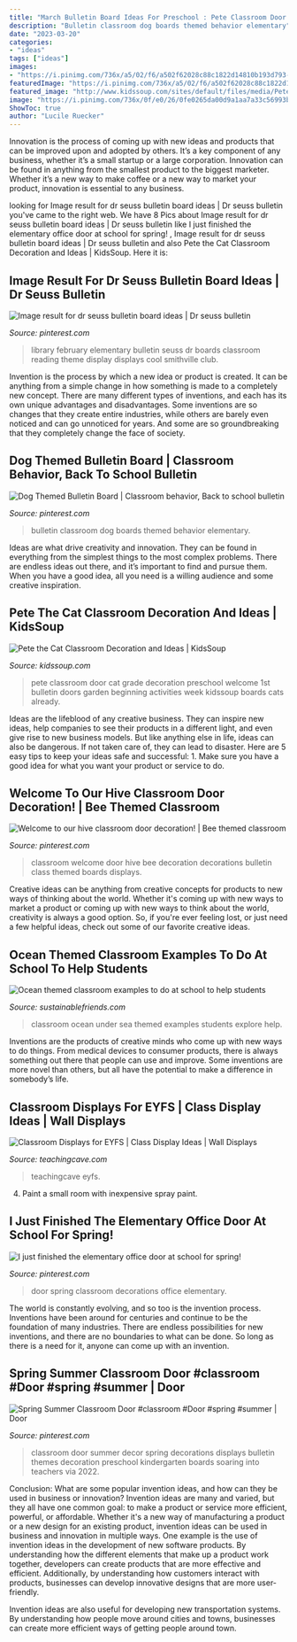 ```yaml
---
title: "March Bulletin Board Ideas For Preschool : Pete Classroom Door Cat Grade Decoration Preschool Welcome 1st Bulletin Doors Garden Beginning Activities Week Kidssoup Boards Cats Already"
description: "Bulletin classroom dog boards themed behavior elementary"
date: "2023-03-20"
categories:
- "ideas"
tags: ["ideas"]
images:
- "https://i.pinimg.com/736x/a5/02/f6/a502f62028c88c1822d14810b193d793--classroom-door-decorations-welcome-to.jpg"
featuredImage: "https://i.pinimg.com/736x/a5/02/f6/a502f62028c88c1822d14810b193d793--classroom-door-decorations-welcome-to.jpg"
featured_image: "http://www.kidssoup.com/sites/default/files/media/Pete-CAt-Door.JPG"
image: "https://i.pinimg.com/736x/0f/e0/26/0fe0265da00d9a1aa7a33c56993b0cd0.jpg"
ShowToc: true
author: "Lucile Ruecker"
---
```



Innovation is the process of coming up with new ideas and products that can be improved upon and adopted by others. It’s a key component of any business, whether it’s a small startup or a large corporation. Innovation can be found in anything from the smallest product to the biggest marketer. Whether it’s a new way to make coffee or a new way to market your product, innovation is essential to any business.

	

		
looking for Image result for dr seuss bulletin board ideas | Dr seuss bulletin you've came to the right web. We have 8 Pics about Image result for dr seuss bulletin board ideas | Dr seuss bulletin like I just finished the elementary office door at school for spring! ️, Image result for dr seuss bulletin board ideas | Dr seuss bulletin and also Pete the Cat Classroom Decoration and Ideas | KidsSoup. Here it is:
		
    
## Image Result For Dr Seuss Bulletin Board Ideas | Dr Seuss Bulletin

<img loading=lazy src="https://i.pinimg.com/736x/05/9b/ac/059bacb7448ad05fd35013fbbbe1a45a--elementary-library-library-displays.jpg" onerror="this.onerror=null;this.src='https://tse2.mm.bing.net/th?id=OIP.1xZ4z6PffhHJ_NEmtvQ3cAHaJ6&amp;pid=15.1';" alt="Image result for dr seuss bulletin board ideas | Dr seuss bulletin">

_Source: pinterest.com_

>library february elementary bulletin seuss dr boards classroom reading theme display displays cool smithville club. 

	

Invention is the process by which a new idea or product is created. It can be anything from a simple change in how something is made to a completely new concept. There are many different types of inventions, and each has its own unique advantages and disadvantages. Some inventions are so changes that they create entire industries, while others are barely even noticed and can go unnoticed for years. And some are so groundbreaking that they completely change the face of society.

    
## Dog Themed Bulletin Board | Classroom Behavior, Back To School Bulletin

<img loading=lazy src="https://i.pinimg.com/736x/21/88/b2/2188b293443f83a2684a942576d6b586.jpg" onerror="this.onerror=null;this.src='https://tse1.mm.bing.net/th?id=OIP.trBh6TI7E-Dit0MTRBRi5AHaJ3&amp;pid=15.1';" alt="Dog Themed Bulletin Board | Classroom behavior, Back to school bulletin">

_Source: pinterest.com_

>bulletin classroom dog boards themed behavior elementary. 

	

Ideas are what drive creativity and innovation. They can be found in everything from the simplest things to the most complex problems. There are endless ideas out there, and it’s important to find and pursue them. When you have a good idea, all you need is a willing audience and some creative inspiration.

    
## Pete The Cat Classroom Decoration And Ideas | KidsSoup

<img loading=lazy src="http://www.kidssoup.com/sites/default/files/media/Pete-CAt-Door.JPG" onerror="this.onerror=null;this.src='https://tse2.mm.bing.net/th?id=OIP.vBroDdw4GU1fp6pTygfIyQAAAA&amp;pid=15.1';" alt="Pete the Cat Classroom Decoration and Ideas | KidsSoup">

_Source: kidssoup.com_

>pete classroom door cat grade decoration preschool welcome 1st bulletin doors garden beginning activities week kidssoup boards cats already. 

	

Ideas are the lifeblood of any creative business. They can inspire new ideas, help companies to see their products in a different light, and even give rise to new business models. But like anything else in life, ideas can also be dangerous. If not taken care of, they can lead to disaster. Here are 5 easy tips to keep your ideas safe and successful: 1. Make sure you have a good idea for what you want your product or service to do.

    
## Welcome To Our Hive Classroom Door Decoration! | Bee Themed Classroom

<img loading=lazy src="https://i.pinimg.com/736x/a5/02/f6/a502f62028c88c1822d14810b193d793--classroom-door-decorations-welcome-to.jpg" onerror="this.onerror=null;this.src='https://tse2.mm.bing.net/th?id=OIP.QI9DtkDP0lTtrCSU5zy4rAHaJ3&amp;pid=15.1';" alt="Welcome to our hive classroom door decoration! | Bee themed classroom">

_Source: pinterest.com_

>classroom welcome door hive bee decoration decorations bulletin class themed boards displays. 

	

Creative ideas can be anything from creative concepts for products to new ways of thinking about the world. Whether it's coming up with new ways to market a product or coming up with new ways to think about the world, creativity is always a good option. So, if you're ever feeling lost, or just need a few helpful ideas, check out some of our favorite creative ideas.

    
## Ocean Themed Classroom Examples To Do At School To Help Students

<img loading=lazy src="http://www.sustainablefriends.com/wp-content/uploads/ocean_unit_school_ideas_classroom.jpg" onerror="this.onerror=null;this.src='https://tse3.mm.bing.net/th?id=OIP.gFsLET3CR9g25KIRTFef3wHaJ4&amp;pid=15.1';" alt="Ocean themed classroom examples to do at school to help students">

_Source: sustainablefriends.com_

>classroom ocean under sea themed examples students explore help. 

	

Inventions are the products of creative minds who come up with new ways to do things. From medical devices to consumer products, there is always something out there that people can use and improve. Some inventions are more novel than others, but all have the potential to make a difference in somebody’s life.

    
## Classroom Displays For EYFS | Class Display Ideas | Wall Displays

<img loading=lazy src="https://www.teachingcave.com/wp-content/uploads/2013/10/bday.jpg" onerror="this.onerror=null;this.src='https://tse3.mm.bing.net/th?id=OIP.SeQtuH-Y6Ioecn7fEuHT2QHaFj&amp;pid=15.1';" alt="Classroom Displays for EYFS | Class Display Ideas | Wall Displays">

_Source: teachingcave.com_

>teachingcave eyfs. 

	

4. Paint a small room with inexpensive spray paint.

    
## I Just Finished The Elementary Office Door At School For Spring! ️

<img loading=lazy src="https://i.pinimg.com/736x/0f/e0/26/0fe0265da00d9a1aa7a33c56993b0cd0.jpg" onerror="this.onerror=null;this.src='https://tse2.mm.bing.net/th?id=OIP.B1tbk39Cu3GB8HWFkw6trwHaOo&amp;pid=15.1';" alt="I just finished the elementary office door at school for spring! ️">

_Source: pinterest.com_

>door spring classroom decorations office elementary. 

	

The world is constantly evolving, and so too is the invention process. Inventions have been around for centuries and continue to be the foundation of many industries. There are endless possibilities for new inventions, and there are no boundaries to what can be done. So long as there is a need for it, anyone can come up with an invention.

    
## Spring Summer Classroom Door #classroom #Door #spring #summer | Door

<img loading=lazy src="https://i.pinimg.com/736x/29/94/f9/2994f9de3d19f88f2a0a8e4b95db7e69.jpg" onerror="this.onerror=null;this.src='https://tse3.mm.bing.net/th?id=OIP.9t7TpD5V84FUUklCHpb77AHaJ3&amp;pid=15.1';" alt="Spring Summer Classroom Door #classroom #Door #spring #summer | Door">

_Source: pinterest.com_

>classroom door summer decor spring decorations displays bulletin themes decoration preschool kindergarten boards soaring into teachers via 2022. 

	

Conclusion: What are some popular invention ideas, and how can they be used in business or innovation?
Invention ideas are many and varied, but they all have one common goal: to make a product or service more efficient, powerful, or affordable. Whether it's a new way of manufacturing a product or a new design for an existing product, invention ideas can be used in business and innovation in multiple ways.
One example is the use of invention ideas in the development of new software products. By understanding how the different elements that make up a product work together, developers can create products that are more effective and efficient. Additionally, by understanding how customers interact with products, businesses can develop innovative designs that are more user-friendly.

Invention ideas are also useful for developing new transportation systems. By understanding how people move around cities and towns, businesses can create more efficient ways of getting people around town.

